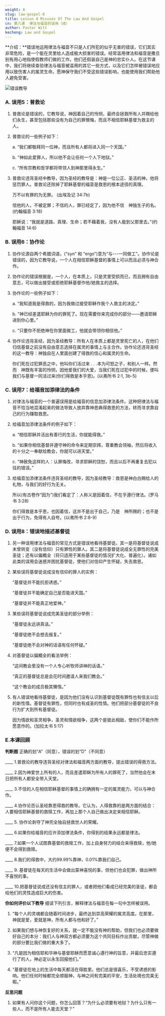 ```yaml
---
weight: 8
slug: law-gospel-8
title: Lesson 8 Misuses Of The Law And Gospel
cn: 第八课  律法与福音的误用（续）
author: Pastor Witt
kecheng: Law and Gospel
---
```


**介绍：**错误地运用律法与福音不只是人们所犯的似乎无害的错误，它们其实非常危险，是一个能在灵里给人造成极大损害的错误。经常滥用律法和福音是撒旦别有用心地指使假教师们做的工作。他们还假装自己是神的忠实仆人。在这节课中，我们将继续查验律法与福音被滥用的其它一些方式，以及它们怎样被错误地应用以致伤害人的属灵生命。愿神保守我们不受这些错误影响，也能使用我们帮助他人避免受害。

![错误教导](/images/note/law-and-gospel/false-teaching.jpg#center "错误教导")

### A. 误用5：普救论

1. 普救论是错误的，它教导说，神因着自己的怜悯，最终会拯救所有人并赐给他们永生，甚至包括那些没有为自己的罪懊悔，而且不相信耶稣基督为救主的人。

2. 普救论的一些例子如下：

    a.  “我们都敬拜同一位神，而且所有人都将进入同一个天国。”

    b. “神如此爱罪人，所以他不会让任何一个人下地狱。”

    c. “所有宗教和哲学都将带领人到神那里得永生。”

3. 普救论违背圣经中教导，因为圣经的教导是：神是一位公正、圣洁的神，他将惩罚罪人。普救论还除掉了耶稣基督的福音是救恩的根本途径的真理。

    万不以有罪的为无罪。 (出埃及记 34:7b)

    信他的人，不被定罪；不信的人，罪已经定了，因为他不信　神独生子的名。(约翰福音 3:18)

    耶稣说：“我就是道路、真理、生命；若不藉着我，没有人能到父那里去。”(约翰福音 14:6)

### B. 误用6：协作论

1. 协作论源自两个希腊词语，(“syn” 和 “ergo”)意为“与---一同做工”。协作论是错误的，因为它教导说，一个人在相信耶稣基督的事情上可以而且必须与神合作。

2. 协作论的错误根据是，一个人，在本质上，只是灵里受损而已，而且拥有自由意志，可以做出接受或拒绝耶稣基督作他/她救主的选择。

3. 协作论的一些例子如下：

    a. “我知道我是得救的，因为我做过接受耶稣作我个人救主的决定。”

    b. “神已经差遣耶稣为你的罪死了。现在需要你来完成你的部分——邀请耶稣进到你心里。”

    c. “只要你不拒绝神在你里面做工，他就会带领你相信他。”

4. 协作论违背圣经，因为圣经教导：所有人在本质上都是灵里死亡的人，在他们归信基督之前没有自由意志选择在属灵的事情上与主合作。协作论还违背圣经的这一教导：神独自在人里面创建了得救的信心和属灵的生命。

    你们死在过犯罪恶之中，他叫你们活过来 . . .本为可怒之子，和别人一样。然而　神既有丰富的怜悯，因他爱我们的大爱，当我们死在过犯中的时候，便叫我们与基督一同活过来(你们得救是本乎恩)。(以弗所书 2:1, 3b-5)

### C. 误用7：给福音加添律法的条件

1. 对律法与福音的一个普遍误用是给福音的信息加添律法条件。这种把律法与福音不恰当地混淆起来的做法导致人放弃靠神恩典得救恩的方法，转而寻求靠自己的行为赚取救恩。

2. 给福音加添律法条件的例子如下：

    a. “相信耶稣并活出有善行的生活，你就能得救。”

    b. “如果你相信基督并遵守神的命令来定期崇拜，尊重教会领袖，然后将收入的十分之一奉献给教会，你就可以进天堂。”

    c. “神赦免这样的人：认罪悔改，寻求耶稣的饶恕，而且以后不再重复去犯以往的错误。”

3. 给福音加添律法条件违背圣经的教导，因为圣经教导：救恩是神白白赐给人的礼物，与我们的好行为无关。

    所以(有古卷作“因为”)我们看定了：人称义是因着信，不在乎遵行律法。(罗马书 3:28)

    你们得救是本乎恩，也因着信，这并不是出于自己，乃是　神所赐的；也不是出于行为，免得有人自夸。(以弗所书 2:8-9)

### D. 误用8：错误地描述基督徒

1. 另一种误用律法与福音的常见方式是错误地看待基督徒。其一是将基督徒说成未曾转变（没有信仰）只有罪性的罪人。其二是将基督徒说成全无罪性的完美圣徒；还有以偏概全（将只适用于某些基督徒的情况扩大化、普遍化）。诸如此类的误用会迷惑并困扰基督徒，使他们对信仰产生怀疑，失去救恩。

2. 某些误将基督徒说成没有信仰的罪人的实例：

    “基督徒并不能抗拒诱惑。”

    “基督徒并不能确定自己是否能进天国。”

    “基督徒并不能真正地爱神。”

3. 某些误将基督徒说成完美圣徒的部分举例：

    “基督徒永远讲真话。”

    “基督徒绝不会想去报复。”

    “基督徒绝不会对神的话语有任何怀疑。”

4. 对基督徒以偏概全的看法举例：

    “这间教会里没有一个人专心听牧师讲神的话语。”

    “真正的基督徒总是会花时间邀请人来我们教会。”

    “这个教会的成员极其懒惰。”

5. 有人错误地看待基督徒，是因为他们没有认识到基督徒既有罪性也有信主以后的新性情。基督徒有罪性，但同时也有成圣的性情。他们把部分基督徒的不良行为扩大到所有基督徒。

    因为情欲和圣灵相争，圣灵和情欲相争，这两个是彼此相敌，使你们不能作所愿意作的。(加拉太书 5:17)

### E.本课回顾

**判断题** 正确的划“A”（同意），错误的划“D”（不同意）

____ 1.普救论的教导违背圣经对律法和福音两方面的教导，提出错误的得救方法。

____ 2.因为神爱世上所有的人，而且差遣耶稣为所有人的罪死了，当然他会在末日把所有人都安全带入天堂。

____ 3.不信的人在相信耶稣基督的事情上的确拥有一定的属灵能力，可以与神合作。

____ 4.协作论否认圣经靠恩得救的教导。它认为，人得救靠的是两方面的结合：人要相信耶稣基督的救赎工作，再加上那个人自己做出决定来相信耶稣。

____ 5. 协作论剥夺了神完全独自拯救世人的荣耀。

____ 6.如果你给福音的应许添加律法条件，你得到的结果永远都是律法。

____ 7.如果一个人试图靠基督的救赎工作，加上自身努力的结合来得救赎，他/她便不会得到救赎。

____ 8.我们的得救中，大约99.99%靠神，0.01%靠我们自己。

____ 9. 基督徒在每天的生活中会做出蒙神喜悦的事，但他们也会犯罪，做出神所不喜悦的事。

____ 10.把基督徒说成还没有信主的罪人，或者把他们看成已经完美的圣徒，都会给他们的灵性造成巨大的伤害。

**你如何评价以下教导** 细读下列引言，解释律法与福音在每一句中怎样被误用。

1. “每个人的灵魂都会随着时间进步，最终达到崇高荣耀的属灵高度。在那里，神就是爱，爱就是神，所有人都与他和好了。”

2. 如果我们想与神恢复好的关系，就一定不能没有神的帮助，但我们也必须要做好自己的本分：我们人与神双方都必须要为这个共同目标作出贡献，尽管神做的部分要比我们做的重大多了。

3. “凡是因为相信耶和华神与基督耶稣而愿意诚心遵行神的旨意，并最后忠实遵行了的人，神必定以永生回报他们。”

4. “基督徒在地上的生活中每天都活在得胜里。他们总是很喜乐，不受诱惑的影响。他们任何时候都完全顺服神，与神之间有完美的平安，生活处境也完美无暇。”

**反思问题**

1. 如果有人问你这个问题，你怎么回答？“为什么必须要有地狱？为什么只有一些人，而不是所有人能去天堂？”